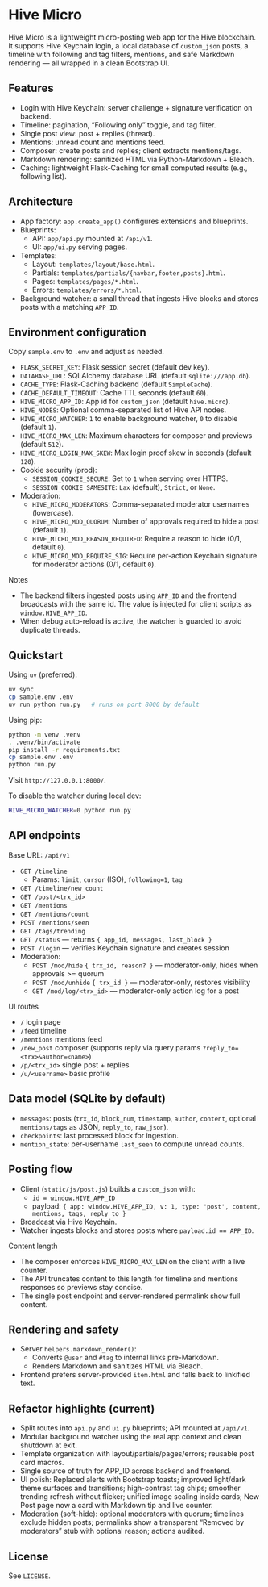 # Hive Micro

Hive Micro is a lightweight micro-posting web app for the Hive blockchain. It supports Hive Keychain login, a local database of `custom_json` posts, a timeline with following and tag filters, mentions, and safe Markdown rendering — all wrapped in a clean Bootstrap UI.

## Features

- Login with Hive Keychain: server challenge + signature verification on backend.
- Timeline: pagination, “Following only” toggle, and tag filter.
- Single post view: post + replies (thread).
- Mentions: unread count and mentions feed.
- Composer: create posts and replies; client extracts mentions/tags.
- Markdown rendering: sanitized HTML via Python-Markdown + Bleach.
- Caching: lightweight Flask-Caching for small computed results (e.g., following list).

## Architecture

- App factory: `app.create_app()` configures extensions and blueprints.
- Blueprints:
  - API: `app/api.py` mounted at `/api/v1`.
  - UI: `app/ui.py` serving pages.
- Templates:
  - Layout: `templates/layout/base.html`.
  - Partials: `templates/partials/{navbar,footer,posts}.html`.
  - Pages: `templates/pages/*.html`.
  - Errors: `templates/errors/*.html`.
- Background watcher: a small thread that ingests Hive blocks and stores posts with a matching `APP_ID`.

## Environment configuration

Copy `sample.env` to `.env` and adjust as needed.

- `FLASK_SECRET_KEY`: Flask session secret (default dev key).
- `DATABASE_URL`: SQLAlchemy database URL (default `sqlite:///app.db`).
- `CACHE_TYPE`: Flask-Caching backend (default `SimpleCache`).
- `CACHE_DEFAULT_TIMEOUT`: Cache TTL seconds (default `60`).
- `HIVE_MICRO_APP_ID`: App id for `custom_json` (default `hive.micro`).
- `HIVE_NODES`: Optional comma-separated list of Hive API nodes.
- `HIVE_MICRO_WATCHER`: `1` to enable background watcher, `0` to disable (default `1`).
- `HIVE_MICRO_MAX_LEN`: Maximum characters for composer and previews (default `512`).
- `HIVE_MICRO_LOGIN_MAX_SKEW`: Max login proof skew in seconds (default `120`).
- Cookie security (prod):
  - `SESSION_COOKIE_SECURE`: Set to `1` when serving over HTTPS.
  - `SESSION_COOKIE_SAMESITE`: `Lax` (default), `Strict`, or `None`.
- Moderation:
  - `HIVE_MICRO_MODERATORS`: Comma-separated moderator usernames (lowercase).
  - `HIVE_MICRO_MOD_QUORUM`: Number of approvals required to hide a post (default `1`).
  - `HIVE_MICRO_MOD_REASON_REQUIRED`: Require a reason to hide (0/1, default `0`).
  - `HIVE_MICRO_MOD_REQUIRE_SIG`: Require per-action Keychain signature for moderator actions (0/1, default `0`).

Notes
- The backend filters ingested posts using `APP_ID` and the frontend broadcasts with the same id. The value is injected for client scripts as `window.HIVE_APP_ID`.
- When debug auto-reload is active, the watcher is guarded to avoid duplicate threads.

## Quickstart

Using `uv` (preferred):

```bash
uv sync
cp sample.env .env
uv run python run.py   # runs on port 8000 by default
```

Using pip:

```bash
python -m venv .venv
. .venv/bin/activate
pip install -r requirements.txt
cp sample.env .env
python run.py
```

Visit `http://127.0.0.1:8000/`.

To disable the watcher during local dev:

```bash
HIVE_MICRO_WATCHER=0 python run.py
```

## API endpoints

Base URL: `/api/v1`

- `GET /timeline`
  - Params: `limit`, `cursor` (ISO), `following=1`, `tag`
- `GET /timeline/new_count`
- `GET /post/<trx_id>`
- `GET /mentions`
- `GET /mentions/count`
- `POST /mentions/seen`
- `GET /tags/trending`
- `GET /status` — returns `{ app_id, messages, last_block }`
- `POST /login` — verifies Keychain signature and creates session
- Moderation:
  - `POST /mod/hide` `{ trx_id, reason? }` — moderator-only, hides when approvals >= quorum
  - `POST /mod/unhide` `{ trx_id }` — moderator-only, restores visibility
  - `GET /mod/log/<trx_id>` — moderator-only action log for a post

UI routes

- `/` login page
- `/feed` timeline
- `/mentions` mentions feed
- `/new_post` composer (supports reply via query params `?reply_to=<trx>&author=<name>`)
- `/p/<trx_id>` single post + replies
- `/u/<username>` basic profile

## Data model (SQLite by default)

- `messages`: posts (`trx_id`, `block_num`, `timestamp`, `author`, `content`, optional `mentions/tags` as JSON, `reply_to`, `raw_json`).
- `checkpoints`: last processed block for ingestion.
- `mention_state`: per-username `last_seen` to compute unread counts.

## Posting flow

- Client (`static/js/post.js`) builds a `custom_json` with:
  - `id = window.HIVE_APP_ID`
  - payload: `{ app: window.HIVE_APP_ID, v: 1, type: 'post', content, mentions, tags, reply_to }`
- Broadcast via Hive Keychain.
- Watcher ingests blocks and stores posts where `payload.id == APP_ID`.

Content length
- The composer enforces `HIVE_MICRO_MAX_LEN` on the client with a live counter.
- The API truncates content to this length for timeline and mentions responses so previews stay concise.
- The single post endpoint and server-rendered permalink show full content.

## Rendering and safety

- Server `helpers.markdown_render()`:
  - Converts `@user` and `#tag` to internal links pre-Markdown.
  - Renders Markdown and sanitizes HTML via Bleach.
- Frontend prefers server-provided `item.html` and falls back to linkified text.

## Refactor highlights (current)

- Split routes into `api.py` and `ui.py` blueprints; API mounted at `/api/v1`.
- Modular background watcher using the real app context and clean shutdown at exit.
- Template organization with layout/partials/pages/errors; reusable post card macros.
- Single source of truth for APP_ID across backend and frontend.
- UI polish: Replaced alerts with Bootstrap toasts; improved light/dark theme surfaces and transitions; high-contrast tag chips; smoother trending refresh without flicker; unified image scaling inside cards; New Post page now a card with Markdown tip and live counter.
 - Moderation (soft-hide): optional moderators with quorum; timelines exclude hidden posts; permalinks show a transparent “Removed by moderators” stub with optional reason; actions audited.

## License

See `LICENSE`.
